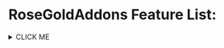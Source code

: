 # RoseGoldAddons Feature List:
<details><summary>CLICK ME</summary>
<p>

#### We can hide anything, even code!

    ```ruby
      puts "Hello World"
    ```

</p>
</details>
